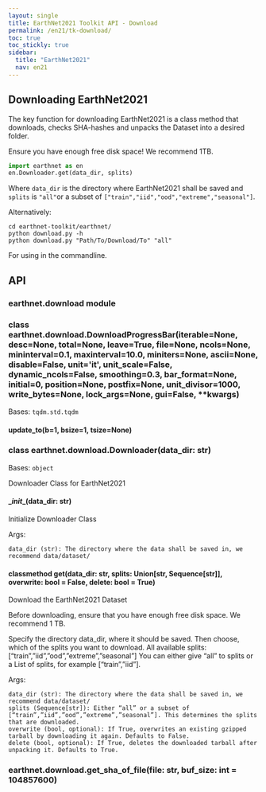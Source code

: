 ```yaml
---
layout: single
title: EarthNet2021 Toolkit API - Download
permalink: /en21/tk-download/
toc: true
toc_stickly: true
sidebar:
  title: "EarthNet2021"
  nav: en21
---
```


## Downloading EarthNet2021

The key function for downloading EarthNet2021 is a class method that downloads, checks SHA-hashes and unpacks the Dataset into a desired folder.

Ensure you have enough free disk space! We recommend 1TB.

```python
import earthnet as en
en.Downloader.get(data_dir, splits)
```

Where  `data_dir` is the directory where EarthNet2021 shall be saved and `splits` is `"all"`or a subset of `["train","iid","ood","extreme","seasonal"]`.


Alternatively:

```shell
cd earthnet-toolkit/earthnet/
python download.py -h
python download.py "Path/To/Download/To" "all"
```
For using in the commandline.

## API

### earthnet.download module


### class earthnet.download.DownloadProgressBar(iterable=None, desc=None, total=None, leave=True, file=None, ncols=None, mininterval=0.1, maxinterval=10.0, miniters=None, ascii=None, disable=False, unit='it', unit_scale=False, dynamic_ncols=False, smoothing=0.3, bar_format=None, initial=0, position=None, postfix=None, unit_divisor=1000, write_bytes=None, lock_args=None, gui=False, \*\*kwargs)
Bases: `tqdm.std.tqdm`


#### update_to(b=1, bsize=1, tsize=None)

### class earthnet.download.Downloader(data_dir: str)
Bases: `object`

Downloader Class for EarthNet2021


#### \__init__(data_dir: str)
Initialize Downloader Class

Args:

    data_dir (str): The directory where the data shall be saved in, we recommend data/dataset/


#### classmethod get(data_dir: str, splits: Union[str, Sequence[str]], overwrite: bool = False, delete: bool = True)
Download the EarthNet2021 Dataset

Before downloading, ensure that you have enough free disk space. We recommend 1 TB.

Specify the directory data_dir, where it should be saved. Then choose, which of the splits you want to download.
All available splits: [“train”,”iid”,”ood”,”extreme”,”seasonal”]
You can either give “all” to splits or a List of splits, for example [“train”,”iid”].

Args:

    data_dir (str): The directory where the data shall be saved in, we recommend data/dataset/
    splits (Sequence[str]): Either “all” or a subset of [“train”,”iid”,”ood”,”extreme”,”seasonal”]. This determines the splits that are downloaded.
    overwrite (bool, optional): If True, overwrites an existing gzipped tarball by downloading it again. Defaults to False.
    delete (bool, optional): If True, deletes the downloaded tarball after unpacking it. Defaults to True.


### earthnet.download.get_sha_of_file(file: str, buf_size: int = 104857600)



